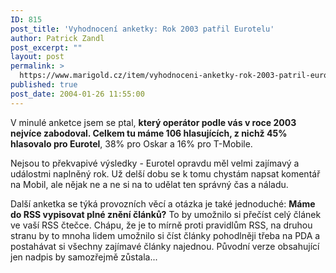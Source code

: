 ```yaml
---
ID: 815
post_title: 'Vyhodnocení anketky: Rok 2003 patřil Eurotelu'
author: Patrick Zandl
post_excerpt: ""
layout: post
permalink: >
  https://www.marigold.cz/item/vyhodnoceni-anketky-rok-2003-patril-eurotelu
published: true
post_date: 2004-01-26 11:55:00
---
```

<P>V minulé anketce jsem se ptal, <STRONG>který operátor podle vás v roce 2003 nejvíce zabodoval. Celkem tu máme 106 hlasujících, z nichž 45% hlasovalo pro Eurotel</STRONG>, 38% pro Oskar a 16% pro T-Mobile.</P>
<P>Nejsou to překvapivé výsledky - Eurotel opravdu měl velmi zajímavý a událostmi naplněný rok. Už delší dobu se k tomu chystám napsat komentář na Mobil, ale nějak ne a ne si na to udělat ten správný čas a náladu. </P>
<P>Další anketka se týká provozních věcí&#160;a otázka je také jednoduché: <STRONG>Máme do RSS vypisovat plné znění článků?</STRONG> To by umožnilo si přečíst celý článek ve vaší RSS čtečce. Chápu, že je to mírně proti pravidlům RSS, na druhou stranu by to mnoha lidem umožnilo si číst články pohodlněji třeba na PDA a postahávat si všechny zajímavé články najednou. Původní verze obsahující jen nadpis by samozřejmě zůstala...</P>
